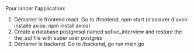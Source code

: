 Pour lancer l'application:
1) Démarrer le frontend react. Go to /frontend,  npm start (s'assurer d'avoir installé axios: npm install axios)
2) Create a database postgresql named sofive_interview and restore the the .sql file with super user postgres 
3) Démarrer le backend. Go to /backend, go run main.go


